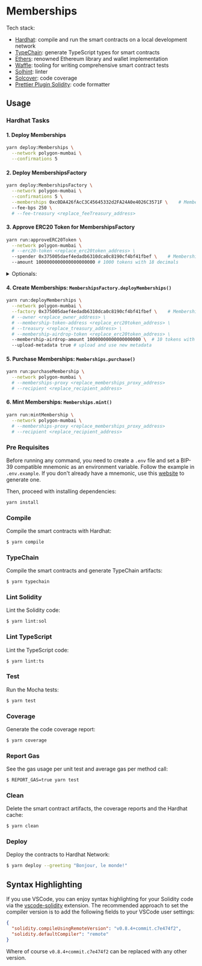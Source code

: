 # Memberships

Tech stack:

- [Hardhat](https://github.com/nomiclabs/hardhat): compile and run the smart contracts on a local development network
- [TypeChain](https://github.com/ethereum-ts/TypeChain): generate TypeScript types for smart contracts
- [Ethers](https://github.com/ethers-io/ethers.js/): renowned Ethereum library and wallet implementation
- [Waffle](https://github.com/EthWorks/Waffle): tooling for writing comprehensive smart contract tests
- [Solhint](https://github.com/protofire/solhint): linter
- [Solcover](https://github.com/sc-forks/solidity-coverage): code coverage
- [Prettier Plugin Solidity](https://github.com/prettier-solidity/prettier-plugin-solidity): code formatter

## Usage

### Hardhat Tasks

#### 1. Deploy Memberships

```sh
yarn deploy:Memberships \
  --network polygon-mumbai \
  --confirmations 5
```

#### 2. Deploy MembershipsFactory

```sh
yarn deploy:MembershipsFactory \
  --network polygon-mumbai \
  --confirmations 5 \
  --memberships 0xc0DA426fAcC3C45645332d2FA24A0e4026C3571F \    # Memberships V1 impl address
  --fee-bps 250 \
  # --fee-treasury <replace_feeTreasury_address>
```

#### 3. Approve ERC20 Token for MembershipsFactory

```sh
yarn run:approveERC20Token \
  --network polygon-mumbai \
  # --erc20-token <replace_erc20token_address> \
  --spender 0x375005daef4edadb6310dca0c8190cf4bf41fbef \    # MembershipsFactory address
  --amount 1000000000000000000000 # 1000 tokens with 18 decimals
```

<details>
  <summary>Optionals:</summary>

#### 1. Upload contract metadata

```sh
yarn run:uploadMetadata:contract:nftStorage \
  # --name <replace_membership_name> \
  # --description <replace_membership_description> \
  # --image-uri <replace_image_uri> \ # uploads default image if not set
  # --external-link-url <replace_membership_external_url> \
  # --seller-fee-basis-points <replace_membership_royalty_bps> \
  # --fee-recipient <replace_royalty_recipient>
```

#### 2. Upload tokens' metadata

```sh
yarn run:uploadMetadata:token:nftStorage \
  # --name <replace_membership_name> \
  # --description <replace_membership_description> \
  # --animation-url <replace_image_uri> \
  # --image-uri <replace_image_uri> \ # uploads default image if not set
  # --count <replace_membership_cap>
```

</details>

#### 4. Create Memberships: `MembershipsFactory.deployMemberships()`

```sh
yarn run:deployMemberships \
  --network polygon-mumbai \
  --factory 0x375005daef4edadb6310dca0c8190cf4bf41fbef \    # MembershipsFactory address
  # --owner <replace_owner_address> \
  # --membership-token-address <replace_erc20token_address> \
  # --treasury <replace_treasury_address> \
  # --membership-airdrop-token <replace_erc20token_address> \
  --membership-airdrop-amount 10000000000000000000 \  # 10 tokens with 18 decimals
  --upload-metadata true # upload and use new metadata
```

#### 5. Purchase Memberships: `Memberships.purchase()`

```sh
yarn run:purchaseMembership \
  --network polygon-mumbai \
  # --memberships-proxy <replace_memberships_proxy_address>
  # --recipient <replace_recipient_address>
```

#### 6. Mint Memberships: `Memberships.mint()`

```sh
yarn run:mintMembership \
  --network polygon-mumbai \
  # --memberships-proxy <replace_memberships_proxy_address>
  # --recipient <replace_recipient_address>
```

### Pre Requisites

Before running any command, you need to create a `.env` file and set a BIP-39 compatible mnemonic as an environment
variable. Follow the example in `.env.example`. If you don't already have a mnemonic, use this [website](https://iancoleman.io/bip39/) to generate one.

Then, proceed with installing dependencies:

```sh
yarn install
```

### Compile

Compile the smart contracts with Hardhat:

```sh
$ yarn compile
```

### TypeChain

Compile the smart contracts and generate TypeChain artifacts:

```sh
$ yarn typechain
```

### Lint Solidity

Lint the Solidity code:

```sh
$ yarn lint:sol
```

### Lint TypeScript

Lint the TypeScript code:

```sh
$ yarn lint:ts
```

### Test

Run the Mocha tests:

```sh
$ yarn test
```

### Coverage

Generate the code coverage report:

```sh
$ yarn coverage
```

### Report Gas

See the gas usage per unit test and average gas per method call:

```sh
$ REPORT_GAS=true yarn test
```

### Clean

Delete the smart contract artifacts, the coverage reports and the Hardhat cache:

```sh
$ yarn clean
```

### Deploy

Deploy the contracts to Hardhat Network:

```sh
$ yarn deploy --greeting "Bonjour, le monde!"
```

## Syntax Highlighting

If you use VSCode, you can enjoy syntax highlighting for your Solidity code via the
[vscode-solidity](https://github.com/juanfranblanco/vscode-solidity) extension. The recommended approach to set the
compiler version is to add the following fields to your VSCode user settings:

```json
{
  "solidity.compileUsingRemoteVersion": "v0.8.4+commit.c7e474f2",
  "solidity.defaultCompiler": "remote"
}
```

Where of course `v0.8.4+commit.c7e474f2` can be replaced with any other version.
